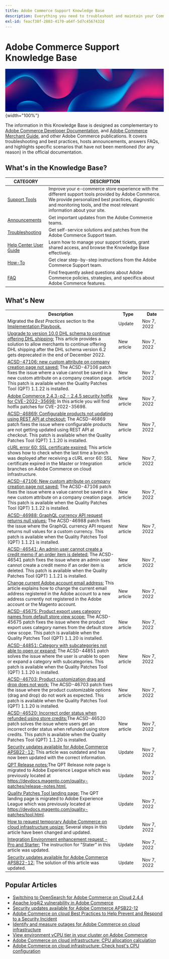 ```yaml
---
title: Adobe Commerce Support Knowledge Base
description: Everything you need to troubleshoot and maintain your Commerce store.
exl-id: feacf38f-2803-4170-a64f-5d7c4567432d
---
```

# Adobe Commerce Support Knowledge Base

![Knowledge Base homepage](../help/assets/knowledge-base-home-page-cover.jpg){width="100%"}

The information in this Knowledge Base is designed as complementary to [Adobe Commerce Developer Documentation](https://developer.adobe.com/commerce/docs), and [Adobe Commerce Merchant Guide](https://experienceleague.adobe.com/docs/commerce-admin/user-guides/home.html), and other Adobe Commerce publications. It covers troubleshooting and best practices, hosts announcements, answers FAQs, and highlights specific scenarios that have not been mentioned (for any reason) in the official documentation.

## What's in the Knowledge Base?

| CATEGORY | DESCRIPTION | 
| --- | --- |
| [Support Tools](/help/support-tools/overview.md) | Improve your e-commerce store experience with the different support tools provided by Adobe Commerce. We provide personalized best practices, diagnostic and monitoring tools, and the most relevant information about your site. |
| [Announcements](/help/announcements/overview.md) | Get important updates from the Adobe Commerce teams. |
| [Troubleshooting](/help/troubleshooting/overview.md) | Get self-service solutions and patches from the Adobe Commerce Support team. |
| [Help Center User Guide](/help/help-center-guide/help-center/magento-help-center-user-guide.md) | Learn how to manage your support tickets, grant shared access, and browse the Knowledge Base effectively. |
| [How-To](/help/how-to/overview.md) | Get clear step-by-step instructions from the Adobe Commerce Support team. |
| [FAQ](/help/faq/overview.md) | Find frequently asked questions about Adobe Commerce policies, strategies, and specifics about Adobe Commerce features. | 

## What's New

<table style="width:100%">
  <tr>
    <th style="width:70%">Description</th>
    <th style="width:15%">Type</th>
    <th style="width:15%">Date</th>
  </tr>

 <tr>
   <td>
    Migrated the <em>Best Practices</em> section to the <a href="https://experienceleague.adobe.com/docs/commerce-operations/implementation-playbook/best-practices/phases.html">Implementation Playbook.</a>
    </td>
    <td> Update</td>
    <td>Nov 7, 2022</td>
  </tr>

  <tr>
    <td>
    <a href="https://experienceleague.adobe.com/docs/commerce-knowledge-base/kb/troubleshooting/known-issues-patches-attached/0-day-vulnerability-patch.html?lang=en"> Upgrade to version 10.0 DHL schema to continue offering DHL shipping:</a> This article provides a solution to allow merchants to continue offering DHL shipping after the DHL schema version 6.2 gets deprecated in the end of December 2022.
    </td>
    <td>New article</td>
    <td> Nov 7, 2022</td>
  </tr>

  <tr>
    <td>
    <a href="https://experienceleague.adobe.com/docs/commerce-knowledge-base/kb/support-tools/patches/acsd-47106-new-custom-attribute-on-company-creation-page-not-saved.html?lang=en">ACSD-47106: new custom attribute on company creation page not saved:</a> The ACSD-47106 patch fixes the issue where a value cannot be saved in a new custom attribute on a company creation page. This patch is available when the Quality Patches Tool (QPT) 1.1.22 is installed.
    <td>New article</td>
    <td>Nov 7, 2022</td>
  </tr>

  <tr>
    <td>
    <a href="https://experienceleague.adobe.com/docs/commerce-knowledge-base/kb/troubleshooting/known-issues-patches-attached/adobe-commerce-2.4.3-p2-2.4.5-security-hotfix-for-cve-2022-35698.html?lang=en">Adobe Commerce 2.4.3-p2 - 2.4.5 security hotfix for CVE-2022-35698:</a> In this article you will find hotfix patches for CVE-2022-35698.
    </td>
    <td>New article</td>
    <td>Nov 7, 2022</td>
  </tr>

  <tr>
    <td>
    <a href="https://experienceleague.adobe.com/docs/commerce-knowledge-base/kb/support-tools/patches/acsd-46869-configurable-products-not-updating-using-rest-api.html?lang=en">ACSD-46869: Configurable products not updating using REST API at checkout:</a> The ACSD-46869 patch fixes the issue where configurable products are not getting updated using REST API at checkout. This patch is available when the Quality Patches Tool (QPT) 1.1.20 is installed.
    </td>
    <td>New article</td>
    <td> Nov 7, 2022</td>
  </tr>

  <tr>
    <td>
    <a href="https://experienceleague.adobe.com/docs/commerce-knowledge-base/kb/troubleshooting/miscellaneous/curl-error-60-ssl-certificate-expired.html">cURL error 60: SSL certificate expired:</a> This article shows how to check when the last time a branch was deployed after receiving a cURL error 60: SSL certificate expired in the Master or Integration branches on Adobe Commerce on cloud infrastructure.
    </td>
    <td>New article</td>
    <td>Nov 7, 2022</td>
  </tr>

  <tr>
    <td>
    <a href="https://experienceleague.adobe.com/docs/commerce-knowledge-base/kb/support-tools/patches/acsd-47106-new-custom-attribute-on-company-creation-page-not-saved.html?lang=en">ACSD-47106: New custom attribute on company creation page not saved:</a> The ACSD-47106 patch fixes the issue where a value cannot be saved in a new custom attribute on a company creation page. This patch is available when the Quality Patches Tool (QPT) 1.1.22 is installed.
    </td>
    <td> New article</td>
    <td>Nov 7, 2022</td>
  </tr>

  <tr>
    <td>
    <a href="https://experienceleague.adobe.com/docs/commerce-knowledge-base/kb/support-tools/patches/acsd-46988-graphql-currency-api-request-returns-null-values.html?lang=en"> ACSD-46988: GraphQL currency API request returns null values:</a> The ACSD-46988 patch fixes the issue where the GraphQL currency API request returns null values for a custom currency. This patch is available when the Quality Patches Tool (QPT) 1.1.21 is installed.
    </td>
    <td> New article </td>
    <td> Nov 7, 2022</td>
 </tr>

 <tr>
    <td>
    <a href="https://experienceleague.adobe.com/docs/commerce-knowledge-base/kb/support-tools/patches/acsd-46541-admin-user-cannot-create-credit-memo-if-order-item-deleted.html?lang=en">ACSD-46541: An admin user cannot create a credit memo if an order item is deleted:</a> The ACSD-46541 patch fixes the issue where an admin user cannot create a credit memo if an order item is deleted. This patch is available when the Quality Patches Tool (QPT) 1.1.21 is installed.
    </td>
    <td>New article </td>
    <td>Nov 7, 2022 </td>
  </tr>

 <tr>
    <td>
    <a href="https://experienceleague.adobe.com/docs/commerce-knowledge-base/kb/how-to/change-current-adobe-account-email-address-to-new-address.html?lang=en">Change current Adobe account email address:</a> This article explains how to change the current email address registered in the Adobe account to a new address currently not registered in the Adobe account or the Magento account.
    </td>
    <td>New article</td>
    <td>Nov 7, 2022</td>
  </tr>

 <tr>
    <td>
    <a href="https://experienceleague.adobe.com/docs/commerce-knowledge-base/kb/support-tools/patches/acsd-45675-product-export-uses-category-names-from-default-storeview-scope.html">ACSD-45675: Product export uses category names from default store view scope:</a> The ACSD-45675 patch fixes the issue where the product export uses category names from the default store view scope. This patch is available when the Quality Patches Tool (QPT) 1.1.20 is installed.
    </td>
    <td>New article</td>
    <td>Nov 7, 2022</td>
  </tr>

  <tr>
   <td>
   <a href="https://experienceleague.adobe.com/docs/commerce-knowledge-base/kb/support-tools/patches/acsd-44851-category-with-subcategories-not-able-to-open-or-expand.html">ACSD-44851: Category with subcategories not able to open or expand:</a> The ACSD-44851 patch solves the issue where the user is unable to open or expand a category with subcategories. This patch is available when the Quality Patches Tool (QPT) 1.1.20 is installed.
   </td>
   <td>New article</td>
   <td>Nov 7, 2022</td>
  </tr>  

  <tr>
    <td>
    <a href="https://experienceleague.adobe.com/docs/commerce-knowledge-base/kb/support-tools/patches/acsd-46703-product-customizable-options-drag-and-drop-doesnt-work-as-expected.html"> ACSD-46703: Product customization drag and drop does not work:</a> The ACSD-46703 patch fixes the issue where the product customizable options (drag and drop) do not work as expected. This patch is available when the Quality Patches Tool (QPT) 1.1.20 is installed.
    </td>
    <td>New article</td>
    <td>Nov 7, 2022</td>
  </tr>

  <tr>
    <td>
    <a href="https://experienceleague.adobe.com/docs/commerce-knowledge-base/kb/support-tools/patches/acsd-46520-incorrect-order-status-when-refunded-using-store-credits.html">ACSD-46520: Incorrect order status when refunded using store credits:</a>The ACSD-46520 patch solves the issue where users get an incorrect order status when refunded using store credits. This patch is available when the Quality Patches Tool (QPT) 1.1.20 is installed.
    </td>
    <td>New article</td>
    <td>Nov 7, 2022</td>
  </tr>

  <tr>
    <td>
    <a href="https://experienceleague.adobe.com/docs/commerce-knowledge-base/kb/troubleshooting/known-issues-patches-attached/0-day-vulnerability-patch.html?lang=en">Security updates available for Adobe Commerce APSB22-12:</a> This article was outdated and has now been updated with the correct information.
    </td>
    <td>Update</td>
    <td>Nov 7, 2022</td>
  </tr>

  <tr>
    <td>
    <a href="https://experienceleague.adobe.com/docs/commerce-operations/tools/quality-patches-tool/release-notes.html?lang=en">QPT Release notes:</a>The QPT Release note page is migrated to Adobe Experience League which was previously located at <a href="https://devdocs.magento.com/quality-patches/release-notes.html">https://devdocs.magento.com/quality-patches/release-notes.html.</a>
    </td>
    <td>Update</td>
    <td>Nov 7, 2022</td>
  </tr>
  
  <tr>
    <td>
    <a href="https://experienceleague.adobe.com/tools/commerce-quality-patches/index.html">Quality Patches Tool landing page:</a> The QPT landing page is migrated to Adobe Experience League which was previously located at <a href="https://devdocs.magento.com/quality-patches/tool.html">https://devdocs.magento.com/quality-patches/tool.html</a>.
    </td>
    <td>Update</td>
    <td>Nov 7, 2022</td>
  </tr>

  <tr>
    <td>
    <a href="https://experienceleague.adobe.com/docs/commerce-knowledge-base/kb/how-to/how-to-request-temporary-magento-upsize.html?lang=en"> How to request temporary Adobe Commerce on cloud infrastructure upsize:</a> Several steps in this article have been changed and updated.
    </td>
    <td>Update</td>
    <td>Nov 7, 2022</td>
  </tr>

  <tr>
    <td>
    <a href="https://experienceleague.adobe.com/docs/commerce-knowledge-base/kb/announcements/commerce-announcements/integration-environment-enhancement-request-pro-and-starter.html?lang=en">Integration Environment enhancement request - Pro and Starter:</a> The instruction for "Stater" in this article was updated.
    </td>
    <td>Update</td>
    <td>Nov 7, 2022</td>
  </tr>

  <tr>
    <td>
    <a href="https://experienceleague.adobe.com/docs/commerce-knowledge-base/kb/troubleshooting/known-issues-patches-attached/0-day-vulnerability-patch.html?lang=en">Security updates available for Adobe Commerce APSB22-12:</a> The solution of this article was updated.
    </td>
    <td>Update</td>
    <td>Nov 7, 2022</td>
  </tr>
</table>

## Popular Articles

* [Switching to OpenSearch for Adobe Commerce on Cloud 2.4.4](https://experienceleague.adobe.com/docs/commerce-knowledge-base/kb/announcements/commerce-announcements/switching-to-opensearch-for-adobe-commerce-on-cloud-2.4.4.html?lang=en)
* [Apache log4j2 vulnerability in Adobe Commerce](https://experienceleague.adobe.com/docs/commerce-knowledge-base/kb/announcements/commerce-announcements/apache-log4j2-adobe-commerce.html?lang=en)
* [Security updates available for Adobe Commerce APSB22-12](https://experienceleague.adobe.com/docs/commerce-knowledge-base/kb/troubleshooting/known-issues-patches-attached/0-day-vulnerability-patch.html)
* [Adobe Commerce on cloud Best Practices to Help Prevent and Respond to a Security Incident](https://experienceleague.adobe.com/docs/commerce-knowledge-base/kb/best-practices/security/prevent-respond-security-incident.html)
* [Identify and measure outages for Adobe Commerce on cloud infrastructure](https://experienceleague.adobe.com/docs/commerce-knowledge-base/kb/how-to/how-to-identify-outages.html?lang=en-Identify-and-measure-outages-for-Adobe-Commerce-on-cloud-infrastructure)
* [View environment vCPU tier in your cluster on Adobe Commerce](https://experienceleague.adobe.com/docs/commerce-knowledge-base/kb/how-to/check-vcpu-using-observation-for-adobe-commerce.html)
* [Adobe Commerce on cloud infrastructure: CPU allocation calculation](https://experienceleague.adobe.com/docs/commerce-knowledge-base/kb/how-to/magento-commerce-cloud-cpu-allocation-calculation.html-Adobe-Commerce-on-cloud-infrastructure-CPU-allocation-calculation)
* [Adobe Commerce on cloud infrastructure: Check host's CPU configuration](https://experienceleague.adobe.com/docs/commerce-knowledge-base/kb/how-to/magento-commerce-cloud-check-hosts-cpu-configuration.html)
